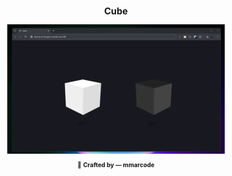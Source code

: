 <div align="center">
<h2>
    Cube
</h2>
</div>

<img src="images/cubes.webp"></img>


<div align="center">
  🌵 <strong>Crafted by — mmarcode</strong>
</div>
